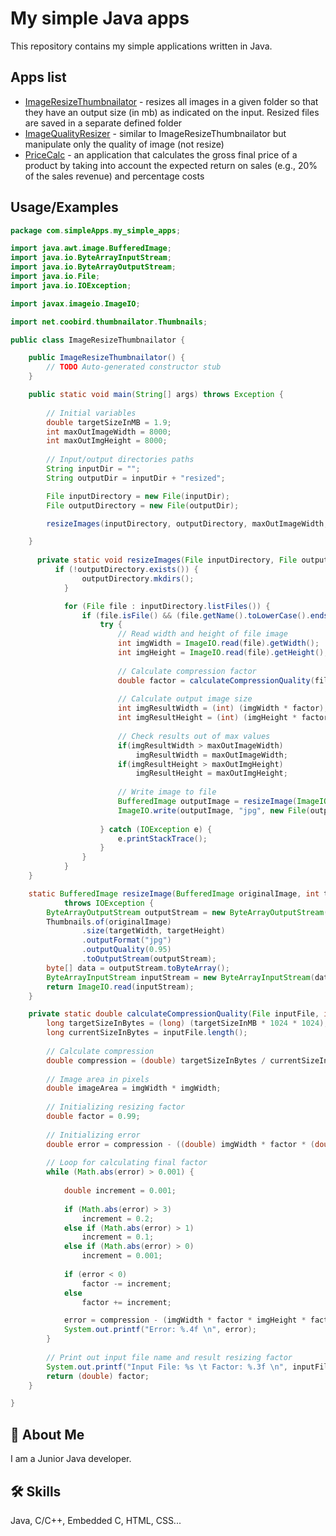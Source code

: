 
# My simple Java apps

This repository contains my simple applications written in Java. 


## Apps list

 - [ImageResizeThumbnailator](https://github.com/KucharskiR/simple-Java-apps/blob/main/src/main/java/com/simpleApps/my_simple_apps/ImageResizeThumbnailator.java) - resizes all images in a given folder so that they have an output size (in mb) as indicated on the input. Resized files are saved in a separate defined folder
 - [ImageQualityResizer](https://github.com/KucharskiR/simple-Java-apps/blob/main/src/main/java/com/simpleApps/my_simple_apps/ImageQualityResizer.java) - similar to ImageResizeThumbnailator but manipulate only the quality of image (not resize)
 - [PriceCalc](https://github.com/KucharskiR/simple-Java-apps/blob/main/src/main/java/com/simpleApps/my_simple_apps/PriceCalc.java) - an application that calculates the gross final price of a product by taking into account the expected return on sales (e.g., 20% of the sales revenue) and percentage costs


## Usage/Examples

```java
package com.simpleApps.my_simple_apps;

import java.awt.image.BufferedImage;
import java.io.ByteArrayInputStream;
import java.io.ByteArrayOutputStream;
import java.io.File;
import java.io.IOException;

import javax.imageio.ImageIO;

import net.coobird.thumbnailator.Thumbnails;

public class ImageResizeThumbnailator {

	public ImageResizeThumbnailator() {
		// TODO Auto-generated constructor stub
	}

	public static void main(String[] args) throws Exception {
		
		// Initial variables
		double targetSizeInMB = 1.9;
		int maxOutImageWidth = 8000;
		int maxOutImgHeight = 8000;
		
		// Input/output directories paths
		String inputDir = "";
		String outputDir = inputDir + "resized";

		File inputDirectory = new File(inputDir);
		File outputDirectory = new File(outputDir);

		resizeImages(inputDirectory, outputDirectory, maxOutImageWidth, maxOutImgHeight, targetSizeInMB);

	}
	
	  private static void resizeImages(File inputDirectory, File outputDirectory, int maxOutImageWidth, int maxOutImgHeight, double targetSizeInMB) {
		  if (!outputDirectory.exists()) {
	            outputDirectory.mkdirs();
	        }

	        for (File file : inputDirectory.listFiles()) {
	            if (file.isFile() && (file.getName().toLowerCase().endsWith(".jpg") || file.getName().toLowerCase().endsWith(".jpeg"))) {
	                try {
	                	// Read width and height of file image
	                	int imgWidth = ImageIO.read(file).getWidth();
	                	int imgHeight = ImageIO.read(file).getHeight();
	                	
	                	// Calculate compression factor
	                	double factor = calculateCompressionQuality(file, imgWidth, imgHeight, targetSizeInMB);
	                	
	                	// Calculate output image size
	                	int imgResultWidth = (int) (imgWidth * factor);
	                	int imgResultHeight = (int) (imgHeight * factor);
	                	
	                	// Check results out of max values
	                	if(imgResultWidth > maxOutImageWidth) 
	                		imgResultWidth = maxOutImageWidth;
	                	if(imgResultHeight > maxOutImgHeight)
	                		imgResultHeight = maxOutImgHeight;
	                	
	                	// Write image to file
	                	BufferedImage outputImage = resizeImage(ImageIO.read(file), imgResultWidth, imgResultHeight);
	                	ImageIO.write(outputImage, "jpg", new File(outputDirectory.toString(),file.getName()));
	                	
	                } catch (IOException e) {
	                    e.printStackTrace();
	                }
	            }
	        }
	}

	static BufferedImage resizeImage(BufferedImage originalImage, int targetWidth, int targetHeight)
			throws IOException {
		ByteArrayOutputStream outputStream = new ByteArrayOutputStream();
		Thumbnails.of(originalImage)
				.size(targetWidth, targetHeight)
				.outputFormat("jpg")
				.outputQuality(0.95)
				.toOutputStream(outputStream);
		byte[] data = outputStream.toByteArray();
		ByteArrayInputStream inputStream = new ByteArrayInputStream(data);
		return ImageIO.read(inputStream);
	}

	private static double calculateCompressionQuality(File inputFile, int imgWidth, int imgHeight, double targetSizeInMB) {
		long targetSizeInBytes = (long) (targetSizeInMB * 1024 * 1024);
		long currentSizeInBytes = inputFile.length();
		
		// Calculate compression 
		double compression = (double) targetSizeInBytes / currentSizeInBytes;
		
		// Image area in pixels
		double imageArea = imgWidth * imgWidth;
		
		// Initializing resizing factor
		double factor = 0.99;
		
		// Initializing error 
		double error = compression - ((double) imgWidth * factor * (double) imgHeight * factor) / imageArea;
		
		// Loop for calculating final factor
		while (Math.abs(error) > 0.001) {
			
			double increment = 0.001;
			
			if (Math.abs(error) > 3)
				increment = 0.2;
			else if (Math.abs(error) > 1)
				increment = 0.1;
			else if (Math.abs(error) > 0)
				increment = 0.001;
			
			if (error < 0)
				factor -= increment;
			else
				factor += increment;

			error = compression - (imgWidth * factor * imgHeight * factor) / imageArea;
			System.out.printf("Error: %.4f \n", error);
		}
		
		// Print out input file name and result resizing factor
		System.out.printf("Input File: %s \t Factor: %.3f \n", inputFile.getName(), factor);
		return (double) factor;
	}

}

```


## 🚀 About Me
I am a Junior Java developer.


## 🛠 Skills
Java, C/C++, Embedded C, HTML, CSS...

